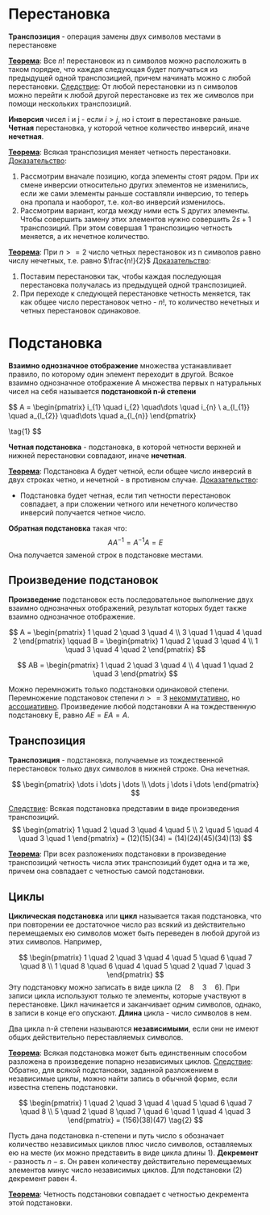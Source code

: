 # Перестановка

**Транспозиция** - операция замены двух символов местами в перестановке

**<u>Теорема</u>**:
Все $n!$ перестановок из n символов можно расположить в таком порядке, что каждая следующая будет получаться из предыдущей одной транспозицией, причем начинать можно с любой перестановки.
<u>Следствие</u>:
От любой перестановки из n символов можно перейти к любой другой перестановке из тех же символов при помощи нескольких транспозиций.

**Инверсия** чисел i и j - если $i > j$, но i стоит в перестановке раньше.
**Четная** перестановка, у которой четное количество инверсий, иначе **нечетная**.


**<u>Теорема</u>**:
Всякая транспозиция меняет четность перестановки.
<u>Доказательство</u>:
1. Рассмотрим вначале позицию, когда элементы стоят рядом. При их смене инверсии относительно других элементов не изменились, если же сами элементы раньше составляли инверсию, то теперь она пропала и наоборот, т.е. кол-во инверсий изменилось.
2. Рассмотрим вариант, когда между ними есть S других элементы. Чтобы совершить замену этих элементов нужно совершить $2s + 1$ транспозиций. При этом совершая 1 транспозицию четность меняется, а их нечетное количество.


**<u>Теорема</u>**:
При $n >= 2$ число четных перестановок из n символов равно числу нечетных, т.е. равно $\frac{n!}{2}$
<u>Доказательство</u>:
1. Поставим перестановки так, чтобы каждая последующая перестановка получалась из предыдущей одной транспозицией.
2. При переходе к следующей перестановке четность меняется, так как общее число перестановок четно - $n!$, то количество нечетных и четных перестановок одинаковое.

# Подстановка

**Взаимно однозначное отображение** множества устанавливает правило, по которому один элемент переходит в другой. Всякое взаимно однозначное отображение A множества первых n натуральных чисел на себя называется **подстановкой n-й степени**

$$
A = 
\begin{pmatrix}
i_{1} \quad i_{2} \quad\dots \quad i_{n} \\
a_{l_{1}} \quad a_{l_{2}} \quad\dots \quad a_{l_{n}}
\end{pmatrix}

\tag{1}
$$

**Четная подстановка** - подстановка, в которой четности верхней и нижней перестановки совпадают, иначе **нечетная**.

**<u>Теорема</u>**:
Подстановка А будет четной, если общее число инверсий в двух строках четно, и нечетной - в противном случае.
<u>Доказательство</u>:
- Подстановка будет четная, если тип четности перестановок совпадает, а при сложении четного или нечетного количество инверсий получается четное число.

**Обратная подстановка** такая что:
$$
AA^{-1} = A^{-1}A = E
$$
Она получается заменой строк в подстановке местами.

## Произведение подстановок

**Произведение** подстановок есть последовательное выполнение двух взаимно однозначных отображений, результат которых будет также взаимно однозначное отображение.

$$
A = 
\begin{pmatrix}
1 \quad 2 \quad 3 \quad 4 \\
3 \quad 1 \quad 4 \quad 2
\end{pmatrix}
\qquad
B = 
\begin{pmatrix}
1 \quad 2 \quad 3 \quad 4 \\
1 \quad 3 \quad 4 \quad 2
\end{pmatrix}
$$

$$
AB = 
\begin{pmatrix}
1 \quad 2 \quad 3 \quad 4 \\
4 \quad 1 \quad 2 \quad 3
\end{pmatrix}
$$

Можно перемножить только подстановки одинаковой степени. Перемножение подстановок степени $n >= 3$ <u>некоммутативно</u>, но <u>ассоциативно</u>.
Произведение любой подстановки A на тождественную подстановку E, равно $AE = EA = A$.

## Транспозиция
**Транспозиция** - подстановка, получаемые из тождественной перестановок только двух символов в нижней строке. Она нечетная.

$$
\begin{pmatrix}
\dots i \dots j \dots
\\
\dots j \dots i \dots
\end{pmatrix}
$$

<u>Следствие</u>:
Всякая подстановка представим в виде произведения транспозиций.
$$
\begin{pmatrix}
1 \quad 2 \quad 3 \quad 4 \quad 5 \\
2 \quad 5 \quad 4 \quad 3 \quad 1
\end{pmatrix} = 
(12)(15)(34) = (14)(24)(45)(34)(13)
$$

**<u>Теорема</u>**:
При всех разложениях подстановки в произведение транспозиций четность числа этих транспозиций будет одна и та же, причем она совпадает с четностью самой подстановки.

## Циклы

**Циклическая подстановка** или **цикл** называется такая подстановка, что при повторении ее достаточное число раз всякий из действительно перемещаемых ею символов может быть переведен в любой другой из этих символов. Например,

$$
\begin{pmatrix}
1 \quad 2 \quad 3 \quad 4 \quad 5 \quad 6 \quad 7 \quad 8 \\
1 \quad 8 \quad 6 \quad 4 \quad 5 \quad 2 \quad 7 \quad 3
\end{pmatrix}
$$
Эту подстановку можно записать в виде цикла $(2 \quad 8 \quad 3 \quad 6)$. При записи цикла используют только те элементы, которые участвуют в перестановке. Цикл начинается и заканчивает одним символов, однако, в записи в конце его опускают.
**Длина** цикла - число символов в нем.

Два цикла n-й степени называются **независимыми**, если они не имеют общих действительно переставляемых символов.

**<u>Теорема</u>**:
Всякая подстановка может быть единственным способом разложена в произведение попарно независимых циклов.
<u>Следствие</u>:
Обратно, для всякой подстановки, заданной разложением в независимые циклы, можно найти запись в обычной форме, если известна степень подстановки.

$$
\begin{pmatrix}
1 \quad 2 \quad 3 \quad 4 \quad 5 \quad 6 \quad 7 \quad 8 \\
5 \quad 2 \quad 8 \quad 7 \quad 6 \quad 1 \quad 4 \quad 3
\end{pmatrix} =
(156)(38)(47)
\tag{2}
$$

Пусть дана подстановка n-степени и путь число s обозначает количество независимых циклов плюс число символов, оставляемых ею на месте (их можно представить в виде цикла длины 1).
**Декремент** - разность $n - s$. Он равен количеству действительно перемещаемых элементов минус число независимых циклов.
Для подстановки (2) декремент равен 4.

**<u>Теорема</u>**:
Четность подстановки совпадает с четностью декремента этой подстановки.